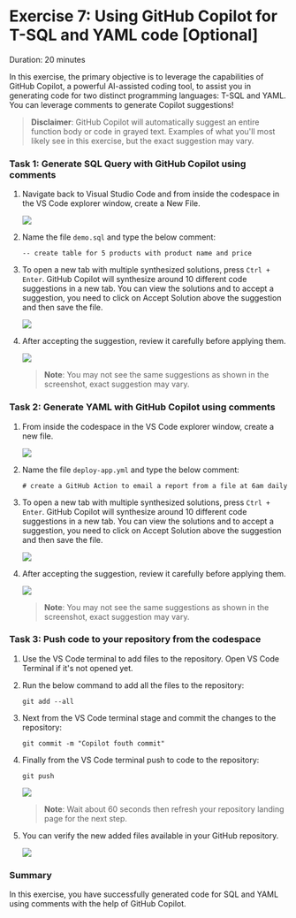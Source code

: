 # Exercise 7: Using GitHub Copilot for T-SQL and YAML code [Optional]

Duration: 20 minutes

In this exercise, the primary objective is to leverage the capabilities of GitHub Copilot, a powerful AI-assisted coding tool, to assist you in generating code for two distinct programming languages: T-SQL and YAML. You can leverage comments to generate Copilot suggestions!

>**Disclaimer**: GitHub Copilot will automatically suggest an entire function body or code in grayed text. Examples of what you'll most likely see in this exercise, but the exact suggestion may vary.

### Task 1: Generate SQL Query with GitHub Copilot using comments

1. Navigate back to Visual Studio Code and from inside the codespace in the VS Code explorer window, create a New File.

    ![](../media/chat-code-new.png)

1. Name the file `demo.sql` and type the below comment:

   ```
   -- create table for 5 products with product name and price
   ```

1. To open a new tab with multiple synthesized solutions, press `Ctrl + Enter`. GitHub Copilot will synthesize around 10 different code suggestions in a new tab. You can view the solutions and to accept a suggestion, you need to click on Accept Solution above the suggestion and then save the file.

   ![](../media/demo-sql.png)

1. After accepting the suggestion, review it carefully before applying them.

   ![](../media/demo-sql-1.png)

   >**Note**: You may not see the same suggestions as shown in the screenshot, exact suggestion may vary.

### Task 2: Generate YAML with GitHub Copilot using comments
   
1. From inside the codespace in the VS Code explorer window, create a new file.

    ![](../media/chat-code-new.png)

1. Name the file `deploy-app.yml` and type the below comment:

   ```
   # create a GitHub Action to email a report from a file at 6am daily
   ```

1. To open a new tab with multiple synthesized solutions, press `Ctrl + Enter`. GitHub Copilot will synthesize around 10 different code suggestions in a new tab. You can view the solutions and to accept a suggestion, you need to click on Accept Solution above the suggestion and then save the file.

   ![](../media/demo-yaml.png)

1. After accepting the suggestion, review it carefully before applying them.

   ![](../media/demo-yaml-1.png)

   >**Note**: You may not see the same suggestions as shown in the screenshot, exact suggestion may vary.

### Task 3: Push code to your repository from the codespace

1. Use the VS Code terminal to add files to the repository. Open VS Code Terminal if it's not opened yet.

1. Run the below command to add all the files to the repository:
   
   ```
   git add --all
   ```

1. Next from the VS Code terminal stage and commit the changes to the repository:

   ```
   git commit -m "Copilot fouth commit"
   ```

1. Finally from the VS Code terminal push to code to the repository:

   ```
   git push
   ```

   ![](../media/ex-6-push.png)

   >**Note**: Wait about 60 seconds then refresh your repository landing page for the next step.

1. You can verify the new added files available in your GitHub repository.

   ![](../media/ex-6-github.png)

### Summary

In this exercise, you have successfully generated code for SQL and YAML using comments with the help of GitHub Copilot.

